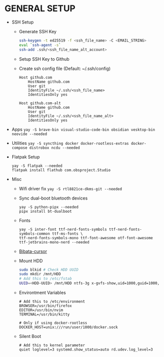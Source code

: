 # GENERAL SETUP

- SSH Setup

  - Generate SSH Key
    ```sh
    ssh-keygen -t ed25519 -f <ssh_file_name> -C <EMAIL_STRING>
    eval `ssh-agent -s`
    ssh-add .ssh/<ssh_file_name_alt_account>
    ```
  - Setup SSH Key to Github
  - Create ssh config file (Default: ~/.ssh/config)

    ```
    Host github.com
        HostName github.com
        User git
        IdentityFile ~/.ssh/<ssh_file_name>
        IdentitiesOnly yes

    Host github.com-alt
        HostName github.com
        User git
        IdentityFile ~/.ssh/<ssh_file_name_alt>
        IdentitiesOnly yes
    ```

- Apps
  `yay -S brave-bin visual-studio-code-bin obsidian vesktop-bin neovide --needed`

- Utilities
  `yay -S syncthing docker docker-rootless-extras docker-compose distrobox ncdu --needed`

- Flatpak Setup

  ```
  yay -S flatpak --needed
  flatpak install flathub com.obsproject.Studio
  ```

- Misc

  - Wifi driver fix
    `yay -S rtl8821ce-dkms-git --needed`
  - Sync dual-boot bluetooth devices
    ```
    yay -S python-pipx --needed
    pipx install bt-dualboot
    ```
  - Fonts
    ```
    yay -S inter-font ttf-nerd-fonts-symbols ttf-nerd-fonts-symbols-common ttf-ms-fonts \
    ttf-nerd-fonts-symbols-mono ttf-font-awesome otf-font-awesome ttf-jetbrains-mono-nerd --needed
    ```
  - [Bibata-cursor](https://www.bibata.live/studio)
  - Mount HDD

    ```sh
    sudo blkid # Check HDD UUID
    sudo mkdir /mnt/HDD
    # Add this to /etc/fstab
    UUID=<HDD-UUID> /mnt/HDD ntfs-3g x-gvfs-show,uid=1000,guid=1000,dmask=022,fmask=133 0 0
    ```

  - Environtment Variables

    ```
    # Add this to /etc/environment
    BROWSER=/usr/bin/firefox
    EDITOR=/usr/bin/nvim
    TERMINAL=/usr/bin/kitty

    # Only if using docker-rootless
    DOCKER_HOST=unix:///run/user/1000/docker.sock
    ```

  - Silent Boot
    ```
    # Add this to kernel parameter
    quiet loglevel=3 systemd.show_status=auto rd.udev.log_level=3
    ```
